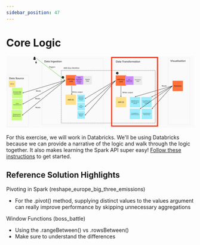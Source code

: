 ```yaml
---
sidebar_position: 47
---
```

# Core Logic
![project-structure-transformation-navi.png](./assets/project-structure-transformation-navi.png)

For this exercise, we will work in Databricks. We'll be using Databricks because we can provide a narrative of the logic and walk through the logic together. It also makes learning the Spark API super easy! [Follow these instructions](https://github.com/data-derp/exercise-co2-vs-temperature#data-transformation) to get started.

## Reference Solution Highlights
Pivoting in Spark (reshape_europe_big_three_emissions)
* For the .pivot() method, supplying distinct values to the values argument can really improve performance by skipping unnecessary aggregations

Window Functions (boss_battle)
* Using the .rangeBetween() vs .rowsBetween()
* Make sure to understand the differences